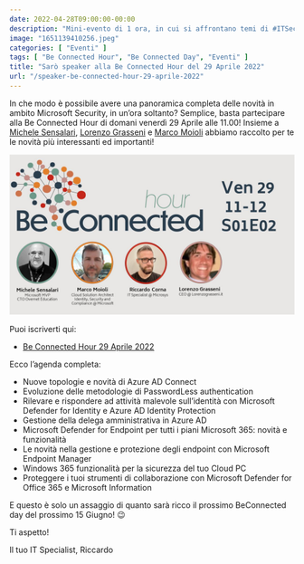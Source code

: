 ```yaml
---
date: 2022-04-28T09:00:00-00:00
description: "Mini-evento di 1 ora, in cui si affrontano temi di #ITSecurity assieme a Michele Sensalari, Marco Moioli Riccardo Corna e Lorenzo Grasseni."
image: "1651139410256.jpeg"
categories: [ "Eventi" ]
tags: [ "Be Connected Hour", "Be Connected Day", "Eventi" ]
title: "Sarò speaker alla Be Connected Hour del 29 Aprile 2022"
url: "/speaker-be-connected-hour-29-aprile-2022"
---
```

In che modo è possibile avere una panoramica completa delle novità in ambito Microsoft Security, in un’ora soltanto?
Semplice, basta partecipare alla Be Connected Hour di domani venerdì 29 Aprile alle 11.00!
Insieme a [Michele Sensalari](https://www.linkedin.com/in/michele-sensalari-4988b7/), [Lorenzo Grasseni](https://www.linkedin.com/in/lorenzograsseni/) e [Marco Moioli](https://www.linkedin.com/in/marcomoioli/) abbiamo raccolto per te le novità più interessanti ed importanti!

![Locandina Be Connected Hour SEC 29 Aprile 2022](1651139410256.jpeg)

Puoi iscriverti qui:
- [Be Connected Hour 29 Aprile 2022](https://www.linkedin.com/video/event/urn:li:ugcPost:6922573722423816192/)

Ecco l’agenda completa:
- Nuove topologie e novità di Azure AD Connect
- Evoluzione delle metodologie di PasswordLess authentication
- Rilevare e rispondere ad attività malevole sull’identità con Microsoft Defender for Identity e Azure AD Identity Protection
- Gestione della delega amministrativa in Azure AD
- Microsoft Defender for Endpoint per tutti i piani Microsoft 365: novità e funzionalità
- Le novità nella gestione e protezione degli endpoint con Microsoft Endpoint Manager
- Windows 365 funzionalità per la sicurezza del tuo Cloud PC
- Proteggere i tuoi strumenti di collaborazione con Microsoft Defender for Office 365 e Microsoft Information

E questo è solo un assaggio di quanto sarà ricco il prossimo BeConnected day del prossimo 15 Giugno! 😉

Ti aspetto!

Il tuo IT Specialist, Riccardo